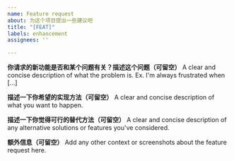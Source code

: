 ```yaml
---
name: Feature request
about: 为这个项目提出一些建议吧
title: "[FEAT]"
labels: enhancement
assignees: ''

---
```


**你请求的新功能是否和某个问题有关？描述这个问题（可留空）**
A clear and concise description of what the problem is. Ex. I'm always frustrated when [...]

**描述一下你希望的实现方法（可留空）**
A clear and concise description of what you want to happen.

**描述一下你觉得可行的替代方法（可留空）**
A clear and concise description of any alternative solutions or features you've considered.

**额外信息（可留空）**
Add any other context or screenshots about the feature request here.
